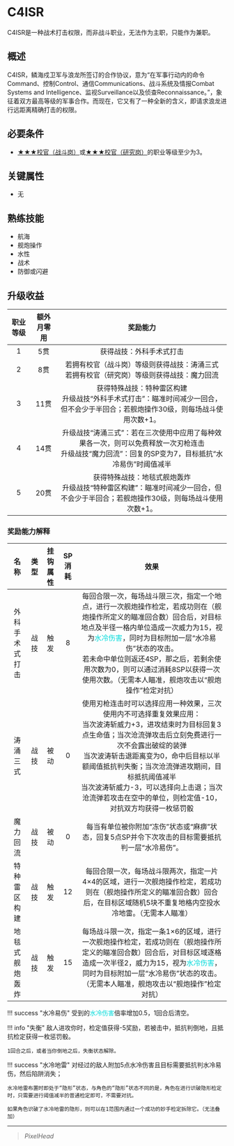 # C4ISR

C4ISR是一种战术打击权限，而非战斗职业，无法作为主职，只能作为兼职。

## 概述

C4ISR，鳞海戍卫军与浪龙所签订的合作协议，意为“在军事行动内的命令Command、控制Control、通信Communications、战斗系统及情报Combat Systems and Intelligence、监视Surveillance以及侦查Reconnaissance。”，象征着双方最高等级的军事合作。而现在，它又有了一种全新的含义，即请求浪龙进行远距离精确打击的权限。

## 必要条件

* <a href="../battlecadet" target="_blank">★★★校官（战斗岗）</a>或<a href="../r&dcadet" target="_blank">★★★校官（研究岗）</a>的职业等级至少为3。

## 关键属性

* 无

## 熟练技能

* 航海
* 舰炮操作
* 水性
* 战术
* 防御或闪避

## 升级收益

职业等级|额外月零用|奖励能力
:--:|:--:|:--:
1|5贯|获得战技：外科手术式打击
2|8贯|若拥有校官（战斗岗）等级则获得战技：涛涌三式<br>若拥有校官（研究岗）等级则获得战技：魔力回流
3|11贯|获得特殊战技：特种雷区构建<br>升级战技“外科手术式打击”：瞄准时间减少一回合，但不会少于半回合；若舰炮操作30级，则每场战斗使用次数+1。
4|14贯|升级战技“涛涌三式”：若在三次使用中应用了每种效果各一次，则可以免费释放一次刃枪连击<br>升级战技“魔力回流”：回复的SP变为7，目标抵抗“水冷易伤”时阈值减半
5|20贯|获得特殊战技：地毯式舰炮轰炸<br>升级战技“特种雷区构建”：瞄准时间减少一回合，但不会少于半回合；若舰炮操作30级，则每场战斗使用次数+1。

### 奖励能力解释

名称|类型|挂钩属性|SP消耗|效果
:--:|:--:|:--:|:--:|:--:
外科手术式打击|战技|触发|8|每回合限一次，每场战斗限三次，指定一个地点，进行一次舰炮操作检定，若成功则在（舰炮操作所定义的瞄准回合数）回合后，对目标地点及半径一格内单位造成一次威力为15，视为<font color="#00dbdb">水冷伤害</font>，同时为目标附加一层“水冷易伤”状态的攻击。<br>若未命中单位则返还4SP，那之后，若剩余使用次数为0，则可以通过消耗8SP以获得一次使用次数。（无需本人瞄准，舰炮攻击以“舰炮操作”检定对抗）
涛涌三式|战技|被动|0|使用刃枪连击时可以选择应用一种效果，三次使用内不可选择重复效果应用：<br>当次波涛斩威力+3，进攻结束时为目标回复3点生命值；当次沧流弹攻击后立刻免费进行一次不会露出破绽的装弹<br>当次波涛斩击退距离变为0，命中后目标以半额阈值抵抗判失衡；当次沧流弹进攻期间，目标抵抗阈值减半<br>当次波涛斩威力-3，可以选择向上击退；当次沧流弹若攻击在空中的单位，则检定值-10，对抗双方均获得一枚惩罚骰
魔力回流|战技|被动|0|每当有单位被你附加“冻伤”状态或“麻痹”状态，回复5点SP并令下次攻击的目标需要抵抗判一层“水冷易伤”。
特种雷区构建|战技|触发|12|每回合限一次，每场战斗限两次，指定一片4×4的区域，进行一次舰炮操作检定，若成功则在（舰炮操作所定义的瞄准回合数）回合后，在目标区域随机5块不重复地格内空投水冷地雷。（无需本人瞄准）
地毯式舰炮轰炸|战技|触发|15|每场战斗限一次，指定一条1×6的区域，进行一次舰炮操作检定，若成功则在（舰炮操作所定义的瞄准回合数）回合后，对目标区域逐格造成一次半径2，威力为15，视为<font color="#00dbdb">水冷伤害</font>，同时为目标附加一层“水冷易伤”状态的攻击。（无需本人瞄准，舰炮攻击以“舰炮操作”检定对抗）

!!! success "水冷易伤"
    受到的<font color="#00dbdb">水冷伤害</font>倍率增加0.5，1回合后清空。

!!! info "失衡"
    敌人进攻你时，检定值获得-5奖励，若被击中，抵抗判倒地，且抵抗检定获得一枚惩罚骰。

    1回合之后，或者当你倒地之后，失衡状态解除。

!!! success "水冷地雷"
    对经过的敌人附加5点水冷伤害且目标需要抵抗判水冷易伤，然后陷阱消失；

    水冷地雷布置时即处于“隐形”状态，与角色的“隐形”状态不同的是，角色在进行识破隐形检定时，只需要进行阈值减半的普通检定即可，不需要对抗。

    如果角色识破了水冷地雷的隐形，则可以在1范围内通过一个成功的妙手检定拆除它。（无法叠加）

---

> *PixelHead*